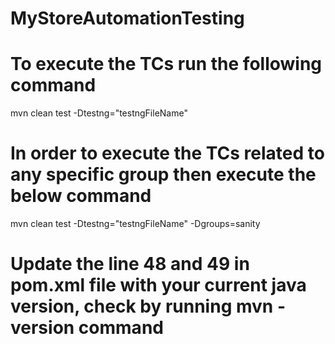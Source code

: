 # MyStoreAutomationTesting
# To execute the TCs run the following command
 mvn clean test -Dtestng="testngFileName"
# In order to execute the TCs related to any specific group then execute the below command
 mvn clean test -Dtestng="testngFileName" -Dgroups=sanity
 
# Update the line 48 and 49 in pom.xml file with your current java version, check by running mvn -version command
